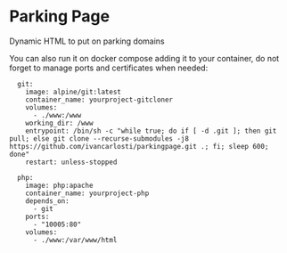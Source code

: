 # Parking Page

Dynamic HTML to put on parking domains

You can also run it on docker compose adding it to your container, do not forget to manage ports and certificates when needed:

```
  git:
    image: alpine/git:latest
    container_name: yourproject-gitcloner
    volumes:
      - ./www:/www
    working_dir: /www
    entrypoint: /bin/sh -c "while true; do if [ -d .git ]; then git pull; else git clone --recurse-submodules -j8 https://github.com/ivancarlosti/parkingpage.git .; fi; sleep 600; done"
    restart: unless-stopped

  php:
    image: php:apache
    container_name: yourproject-php
    depends_on:
      - git
    ports:
      - "10005:80"
    volumes:
      - ./www:/var/www/html
```
